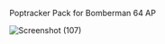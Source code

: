 Poptracker Pack for Bomberman 64 AP



![Screenshot (107)](https://github.com/user-attachments/assets/dedab7e7-7414-4974-a87e-4b79d91ba401)
